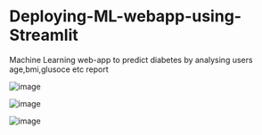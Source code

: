 # Deploying-ML-webapp-using-Streamlit
Machine Learning web-app to predict diabetes by analysing users age,bmi,glusoce etc report




![image](https://user-images.githubusercontent.com/63444224/151993669-91079085-9263-4528-b585-4e46eda765ad.png)


![image](https://user-images.githubusercontent.com/63444224/151993837-c3c9dfac-702f-4292-97ac-1354cfdb369f.png)


![image](https://user-images.githubusercontent.com/63444224/151994014-92974bd7-a2e3-4a39-8255-ab0e0b89aa93.png)
